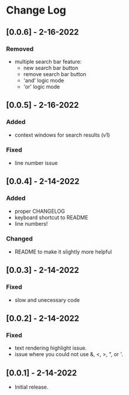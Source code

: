 # Change Log

## [0.0.6] - 2-16-2022
### Removed
- multiple search bar feature:
    - new search bar button
    - remove search bar button
    - 'and' logic mode
    - 'or' logic mode

## [0.0.5] - 2-16-2022
### Added
- context windows for search results (v1)
### Fixed
- line number issue

## [0.0.4] - 2-14-2022
### Added
- proper CHANGELOG
- keyboard shortcut to README
- line numbers!
### Changed
- README to make it slightly more helpful

## [0.0.3] - 2-14-2022
### Fixed
- slow and unecessary code

## [0.0.2] - 2-14-2022
### Fixed
- text rendering highlight issue.
- issue where you could not use &, <, >, ", or '.

## [0.0.1] - 2-14-2022
- Initial release.